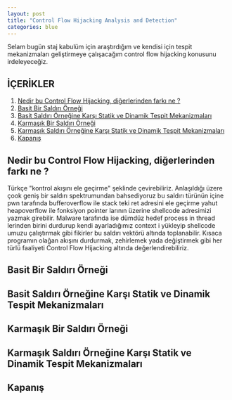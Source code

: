 ```yaml
---
layout: post
title: "Control Flow Hijacking Analysis and Detection"
categories: blue
---
```


Selam bugün staj kabulüm için araştırdığım ve kendisi için tespit mekanizmaları geliştirmeye çalışacağım control flow hijacking konusunu irdeleyeceğiz.

## İÇERİKLER
1. [Nedir bu Control Flow Hijacking, diğerlerinden farkı ne ?](#nedir-bu-control-flow-hijacking-diğerlerinden-farkı-ne-)
2. [Basit Bir Saldırı Örneği](#basit-bir-saldırı-örneğ)
3. [Basit Saldırı Örneğine Karşı Statik ve Dinamik Tespit Mekanizmaları](#basit-saldırı-örneğine-karşı-statik-ve-dinamik-tespit-mekanizmaları)
4. [Karmaşık Bir Saldırı Örneği](#karmaşık-bir-saldırı-örneği)
5. [Karmaşık Saldırı Örneğine Karşı Statik ve Dinamik Tespit Mekanizmaları](#basit-saldırı-örneğine-karşı-statik-ve-dinamik-tespit-mekanizmaları)
6. [Kapanış](#kapanış)


## Nedir bu Control Flow Hijacking, diğerlerinden farkı ne ?

Türkçe "kontrol akışını ele geçirme" şeklinde çevirebiliriz. Anlaşıldığı üzere çook geniş bir saldırı spektrumundan bahsediyoruz bu saldırı türünün içine pwn tarafında bufferoverflow ile stack teki ret adresini ele geçirme yahut heapoverflow ile fonksiyon pointer larının üzerine shellcode adresimizi yazmak girebilir. Malware tarafında ise dümdüz hedef process in thread lerinden birini durdurup kendi ayarladığımız context i yükleyip shellcode umuzu çalıştırmak gibi fikirler bu saldırı vektörü altında toplanabilir. Kısaca programın olağan akışını durdurmak, zehirlemek yada değiştirmek gibi her türlü faaliyeti Control Flow Hijacking altında değerlendirebiliriz.

## Basit Bir Saldırı Örneği

## Basit Saldırı Örneğine Karşı Statik ve Dinamik Tespit Mekanizmaları

## Karmaşık Bir Saldırı Örneği

## Karmaşık Saldırı Örneğine Karşı Statik ve Dinamik Tespit Mekanizmaları

## Kapanış